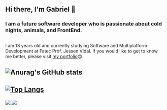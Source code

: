 ## Hi there, I'm Gabriel 👋
### I am a future software developer who is passionate about cold nights, animals, and FrontEnd.
##
I am 18 years old and currently studying Software and Multiplatform Development at Fatec Prof. Jessen Vidal. If you would like to get to know me better, please visit [my portfolio](https://github.com/b4hia/Portfoliotfolio)🙃. 
## ![Anurag's GitHub stats](https://github-readme-stats.vercel.app/api?username=b4hia&show_icons=true&theme=radical)
## [![Top Langs](https://github-readme-stats.vercel.app/api/top-langs/?username=anuraghazra&layout=compact)](https://github.com/anuraghazra/github-readme-stats)

<a href="https://github.com/anuraghazra/github-readme-stats">
  <img align="center" src="https://github-readme-stats.vercel.app/api/pin/?username=anuraghazra&repo=github-readme-stats" />
</a>
<a href="https://github.com/anuraghazra/convoychat">
  <img align="center" src="https://github-readme-stats.vercel.app/api/pin/?username=anuraghazra&repo=convoychat" />
</a>
